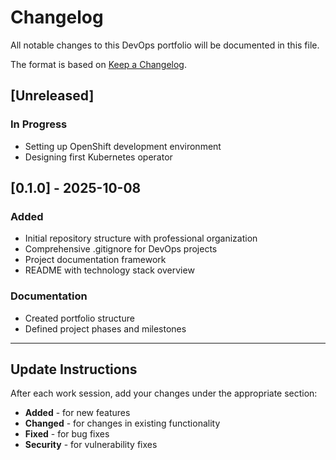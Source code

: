 # Changelog

All notable changes to this DevOps portfolio will be documented in this file.

The format is based on [Keep a Changelog](https://keepachangelog.com/en/1.0.0/).

## [Unreleased]

### In Progress
- Setting up OpenShift development environment
- Designing first Kubernetes operator

## [0.1.0] - 2025-10-08

### Added
- Initial repository structure with professional organization
- Comprehensive .gitignore for DevOps projects
- Project documentation framework
- README with technology stack overview

### Documentation
- Created portfolio structure
- Defined project phases and milestones

---

## Update Instructions

After each work session, add your changes under the appropriate section:

- **Added** - for new features
- **Changed** - for changes in existing functionality
- **Fixed** - for bug fixes
- **Security** - for vulnerability fixes
